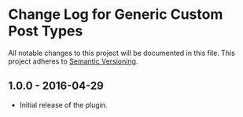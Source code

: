 # Change Log for Generic Custom Post Types

All notable changes to this project will be documented in this file.
This project adheres to [Semantic Versioning](http://semver.org/).

## 1.0.0 - 2016-04-29

- Initial release of the plugin.
